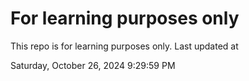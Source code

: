 # For learning purposes only
This repo is for learning purposes only.
Last updated at

Saturday, October 26, 2024 9:29:59 PM

